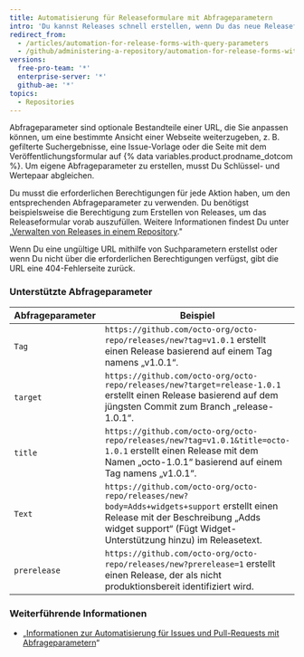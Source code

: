 ```yaml
---
title: Automatisierung für Releaseformulare mit Abfrageparametern
intro: 'Du kannst Releases schnell erstellen, wenn Du das neue Releaseformular automatisch mit angepassten Informationen ausfüllst. Füge dazu Abfrageparameter zur URL der Formularseite hinzu.'
redirect_from:
  - /articles/automation-for-release-forms-with-query-parameters
  - /github/administering-a-repository/automation-for-release-forms-with-query-parameters
versions:
  free-pro-team: '*'
  enterprise-server: '*'
  github-ae: '*'
topics:
  - Repositories
---
```

Abfrageparameter sind optionale Bestandteile einer URL, die Sie anpassen können, um eine bestimmte Ansicht einer Webseite weiterzugeben, z. B. gefilterte Suchergebnisse, eine Issue-Vorlage oder die Seite mit dem Veröffentlichungsformular auf {% data variables.product.prodname_dotcom %}. Um eigene Abfrageparameter zu erstellen, musst Du Schlüssel- und Wertepaar abgleichen.

Du musst die erforderlichen Berechtigungen für jede Aktion haben, um den entsprechenden Abfrageparameter zu verwenden. Du benötigst beispielsweise die Berechtigung zum Erstellen von Releases, um das Releaseformular vorab auszufüllen. Weitere Informationen findest Du unter „[Verwalten von Releases in einem Repository](/github/administering-a-repository/managing-releases-in-a-repository)."

Wenn Du eine ungültige URL mithilfe von Suchparametern erstellst oder wenn Du nicht über die erforderlichen Berechtigungen verfügst, gibt die URL eine 404-Fehlerseite zurück.

### Unterstützte Abfrageparameter

| Abfrageparameter | Beispiel                                                                                                                                                                                           |
| ---------------- | -------------------------------------------------------------------------------------------------------------------------------------------------------------------------------------------------- |
| `Tag`            | `https://github.com/octo-org/octo-repo/releases/new?tag=v1.0.1` erstellt einen Release basierend auf einem Tag namens „v1.0.1“.                                                                    |
| `target`         | `https://github.com/octo-org/octo-repo/releases/new?target=release-1.0.1` erstellt einen Release basierend auf dem jüngsten Commit zum Branch „release-1.0.1“.                                     |
| `title`          | `https://github.com/octo-org/octo-repo/releases/new?tag=v1.0.1&title=octo-1.0.1` erstellt einen Release mit dem Namen „octo-1.0.1“ basierend auf einem Tag namens „v1.0.1“.                    |
| `Text`           | `https://github.com/octo-org/octo-repo/releases/new?body=Adds+widgets+support` erstellt einen Release mit der Beschreibung „Adds widget support“ (Fügt Widget-Unterstützung hinzu) im Releasetext. |
| `prerelease`     | `https://github.com/octo-org/octo-repo/releases/new?prerelease=1` erstellt einen Release, der als nicht produktionsbereit identifiziert wird.                                                      |

### Weiterführende Informationen

- „[Informationen zur Automatisierung für Issues und Pull-Requests mit Abfrageparametern](/articles/about-automation-for-issues-and-pull-requests-with-query-parameters)“
